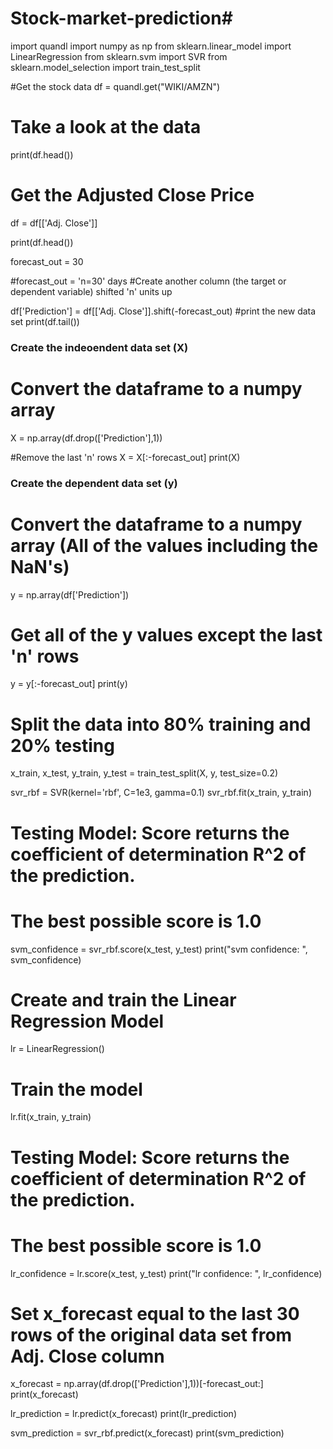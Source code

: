 # Stock-market-prediction# 
import quandl
import numpy as np 
from sklearn.linear_model import LinearRegression
from sklearn.svm import SVR
from sklearn.model_selection import train_test_split

#Get the stock data
df = quandl.get("WIKI/AMZN")
# Take a look at the data
print(df.head())

# Get the Adjusted Close Price
df = df[['Adj. Close']]

print(df.head())


forecast_out = 30


#forecast_out = 'n=30' days
#Create another column (the target or dependent variable) shifted 'n' units up


df['Prediction'] = df[['Adj. Close']].shift(-forecast_out)
#print the new data set
print(df.tail())

### Create the indeoendent data set (X)  #######
# Convert the dataframe to a numpy array
X = np.array(df.drop(['Prediction'],1))

#Remove the last 'n' rows
X = X[:-forecast_out]
print(X)

### Create the dependent data set (y)  #####
# Convert the dataframe to a numpy array (All of the values including the NaN's)
y = np.array(df['Prediction'])
# Get all of the y values except the last 'n' rows
y = y[:-forecast_out]
print(y)

# Split the data into 80% training and 20% testing
x_train, x_test, y_train, y_test = train_test_split(X, y, test_size=0.2)

svr_rbf = SVR(kernel='rbf', C=1e3, gamma=0.1)
svr_rbf.fit(x_train, y_train)

# Testing Model: Score returns the coefficient of determination R^2 of the prediction. 
# The best possible score is 1.0
svm_confidence = svr_rbf.score(x_test, y_test)
print("svm confidence: ", svm_confidence)

# Create and train the Linear Regression  Model
lr = LinearRegression()
# Train the model
lr.fit(x_train, y_train)

# Testing Model: Score returns the coefficient of determination R^2 of the prediction. 
# The best possible score is 1.0
lr_confidence = lr.score(x_test, y_test)
print("lr confidence: ", lr_confidence)

# Set x_forecast equal to the last 30 rows of the original data set from Adj. Close column
x_forecast = np.array(df.drop(['Prediction'],1))[-forecast_out:]
print(x_forecast)


lr_prediction = lr.predict(x_forecast)
print(lr_prediction)

svm_prediction = svr_rbf.predict(x_forecast)
print(svm_prediction)
